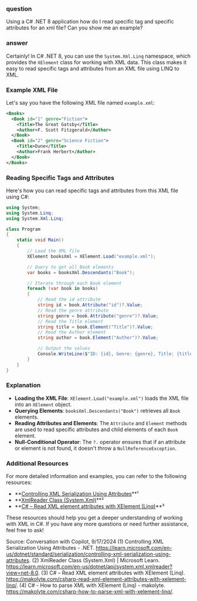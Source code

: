 ### question

Using a C# .NET 8 application how do I read specific tag and specific attributes for an xml file? Can you show me an example?

### answer

Certainly! In C# .NET 8, you can use the `System.Xml.Linq` namespace, which provides the `XElement` class for working with XML data. This class makes it easy to read specific tags and attributes from an XML file using LINQ to XML.

### Example XML File

Let's say you have the following XML file named `example.xml`:

```xml
<Books>
  <Book id="1" genre="Fiction">
    <Title>The Great Gatsby</Title>
    <Author>F. Scott Fitzgerald</Author>
  </Book>
  <Book id="2" genre="Science Fiction">
    <Title>Dune</Title>
    <Author>Frank Herbert</Author>
  </Book>
</Books>
```

### Reading Specific Tags and Attributes

Here's how you can read specific tags and attributes from this XML file using C#:

```csharp
using System;
using System.Linq;
using System.Xml.Linq;

class Program
{
    static void Main()
    {
        // Load the XML file
        XElement booksXml = XElement.Load("example.xml");

        // Query to get all Book elements
        var books = booksXml.Descendants("Book");

        // Iterate through each Book element
        foreach (var book in books)
        {
            // Read the id attribute
            string id = book.Attribute("id")?.Value;
            // Read the genre attribute
            string genre = book.Attribute("genre")?.Value;
            // Read the Title element
            string title = book.Element("Title")?.Value;
            // Read the Author element
            string author = book.Element("Author")?.Value;

            // Output the values
            Console.WriteLine($"ID: {id}, Genre: {genre}, Title: {title}, Author: {author}");
        }
    }
}
```

### Explanation

- **Loading the XML File**: `XElement.Load("example.xml")` loads the XML file into an `XElement` object.
- **Querying Elements**: `booksXml.Descendants("Book")` retrieves all `Book` elements.
- **Reading Attributes and Elements**: The `Attribute` and `Element` methods are used to read specific attributes and child elements of each `Book` element.
- **Null-Conditional Operator**: The `?.` operator ensures that if an attribute or element is not found, it doesn't throw a `NullReferenceException`.

### Additional Resources

For more detailed information and examples, you can refer to the following resources:

- **[Controlling XML Serialization Using Attributes](https://learn.microsoft.com/en-us/dotnet/standard/serialization/controlling-xml-serialization-using-attributes)**¹
- **[XmlReader Class (System.Xml)](https://learn.microsoft.com/en-us/dotnet/api/system.xml.xmlreader?view=net-8.0)**²
- **[C# – Read XML element attributes with XElement (Linq)](https://makolyte.com/csharp-read-xml-element-attributes-with-xelement-linq/)**³

These resources should help you get a deeper understanding of working with XML in C#. If you have any more questions or need further assistance, feel free to ask!

Source: Conversation with Copilot, 9/17/2024
(1) Controlling XML Serialization Using Attributes - .NET. https://learn.microsoft.com/en-us/dotnet/standard/serialization/controlling-xml-serialization-using-attributes.
(2) XmlReader Class (System.Xml) | Microsoft Learn. https://learn.microsoft.com/en-us/dotnet/api/system.xml.xmlreader?view=net-8.0.
(3) C# – Read XML element attributes with XElement (Linq). https://makolyte.com/csharp-read-xml-element-attributes-with-xelement-linq/.
(4) C# - How to parse XML with XElement (Linq) - makolyte. https://makolyte.com/csharp-how-to-parse-xml-with-xelement-linq/.
